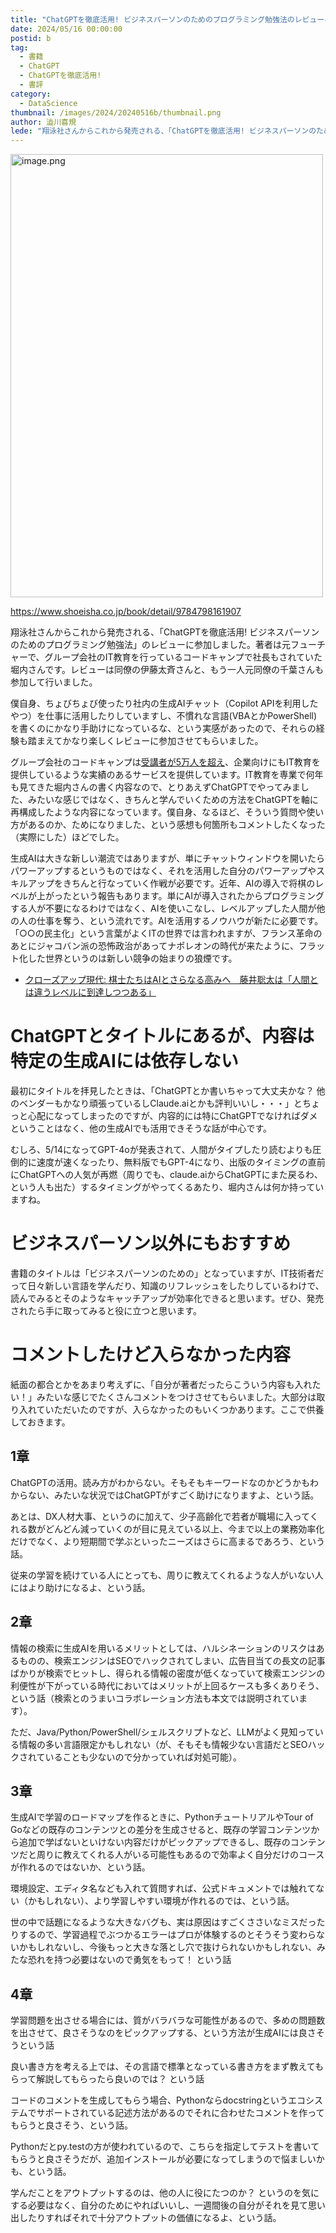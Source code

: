 ```yaml
---
title: "ChatGPTを徹底活用! ビジネスパーソンのためのプログラミング勉強法のレビューに参加しました"
date: 2024/05/16 00:00:00
postid: b
tag:
  - 書籍
  - ChatGPT
  - ChatGPTを徹底活用!
  - 書評
category:
  - DataScience
thumbnail: /images/2024/20240516b/thumbnail.png
author: 澁川喜規
lede: "翔泳社さんからこれから発売される、「ChatGPTを徹底活用! ビジネスパーソンのためのプログラミング勉強法」のレビューに参加しました。著者は元フューチャーで、グループ会社のIT教育を行っているコードキャンプで社長もされていた堀内さんです。"
---
```

<a href="https://www.shoeisha.co.jp/book/detail/9784798161907">
<img src="/images/2024/20240516b/image.png" alt="image.png" width="500" height="709" loading="lazy">
</a>

https://www.shoeisha.co.jp/book/detail/9784798161907

翔泳社さんからこれから発売される、「ChatGPTを徹底活用! ビジネスパーソンのためのプログラミング勉強法」のレビューに参加しました。著者は元フューチャーで、グループ会社のIT教育を行っているコードキャンプで社長もされていた堀内さんです。レビューは同僚の伊藤太斉さんと、もう一人元同僚の千葉さんも参加して行いました。

僕自身、ちょびちょび使ったり社内の生成AIチャット（Copilot APIを利用したやつ）を仕事に活用したりしていますし、不慣れな言語(VBAとかPowerShell)を書くのにかなり手助けになっているな、という実感があったので、それらの経験も踏まえてかなり楽しくレビューに参加させてもらいました。

グループ会社のコードキャンプは[受講者が5万人を超え](https://codecamp.jp/corporate/press/detail/448)、企業向けにもIT教育を提供しているような実績のあるサービスを提供しています。IT教育を専業で何年も見てきた堀内さんの書く内容なので、とりあえずChatGPTでやってみました、みたいな感じではなく、きちんと学んでいくための方法をChatGPTを軸に再構成したような内容になっています。僕自身、なるほど、そういう質問や使い方があるのか、ためになりました、という感想も何箇所もコメントしたくなった（実際にした）ほどでした。

生成AIは大きな新しい潮流ではありますが、単にチャットウィンドウを開いたらパワーアップするというものではなく、それを活用した自分のパワーアップやスキルアップをきちんと行なっていく作戦が必要です。近年、AIの導入で将棋のレベルが上がったという報告もあります。単にAIが導入されたからプログラミングする人が不要になるわけではなく、AIを使いこなし、レベルアップした人間が他の人の仕事を奪う、という流れです。AIを活用するノウハウが新たに必要です。「○○の民主化」という言葉がよくITの世界では言われますが、フランス革命のあとにジャコバン派の恐怖政治があってナポレオンの時代が来たように、フラット化した世界というのは新しい競争の始まりの狼煙です。

* [クローズアップ現代: 棋士たちはAIとさらなる高みへ　藤井聡太は「人間とは違うレベルに到達しつつある」](https://www.nhk.jp/p/gendai/ts/R7Y6NGLJ6G/blog/bl/pkEldmVQ6R/bp/pRNn34yB3R/)

# ChatGPTとタイトルにあるが、内容は特定の生成AIには依存しない

最初にタイトルを拝見したときは、「ChatGPTとか書いちゃって大丈夫かな？ 他のベンダーもかなり頑張っているしClaude.aiとかも評判いいし・・・」とちょっと心配になってしまったのですが、内容的には特にChatGPTでなければダメということはなく、他の生成AIでも活用できそうな話が中心です。

むしろ、5/14になってGPT-4oが発表されて、人間がタイプしたり読むよりも圧倒的に速度が速くなったり、無料版でもGPT-4になり、出版のタイミングの直前にChatGPTへの人気が再燃（周りでも、claude.aiからChatGPTにまた戻るわ、という人も出た）するタイミングがやってくるあたり、堀内さんは何か持っていますね。

# ビジネスパーソン以外にもおすすめ

書籍のタイトルは「ビジネスパーソンのための」となっていますが、IT技術者だって日々新しい言語を学んだり、知識のリフレッシュをしたりしているわけで、読んでみるとそのようなキャッチアップが効率化できると思います。ぜひ、発売されたら手に取ってみると役に立つと思います。

# コメントしたけど入らなかった内容

紙面の都合とかをあまり考えずに、「自分が著者だったらこういう内容も入れたい！」みたいな感じでたくさんコメントをつけさせてもらいました。大部分は取り入れていただいたのですが、入らなかったのもいくつかあります。ここで供養しておきます。

## 1章

ChatGPTの活用。読み方がわからない。そもそもキーワードなのかどうかもわからない、みたいな状況ではChatGPTがすごく助けになりますよ、という話。

あとは、DX人材大事、というのに加えて、少子高齢化で若者が職場に入ってくれる数がどんどん減っていくのが目に見えている以上、今まで以上の業務効率化だけでなく、より短期間で学ぶといったニーズはさらに高まるであろう、という話。

従来の学習を続けている人にとっても、周りに教えてくれるような人がいない人にはより助けになるよ、という話。

## 2章

情報の検索に生成AIを用いるメリットとしては、ハルシネーションのリスクはあるものの、検索エンジンはSEOでハックされてしまい、広告目当ての長文の記事ばかりが検索でヒットし、得られる情報の密度が低くなっていて検索エンジンの利便性が下がっている時代においてはメリットが上回るケースも多くありそう、という話（検索とのうまいコラボレーション方法も本文では説明されています）。

ただ、Java/Python/PowerShell/シェルスクリプトなど、LLMがよく見知っている情報の多い言語限定かもしれない（が、そもそも情報少ない言語だとSEOハックされていることも少ないので分かっていれば対処可能）。

## 3章

生成AIで学習のロードマップを作るときに、PythonチュートリアルやTour of Goなどの既存のコンテンツとの差分を生成させると、既存の学習コンテンツから追加で学ばないといけない内容だけがピックアップできるし、既存のコンテンツだと周りに教えてくれる人がいる可能性もあるので効率よく自分だけのコースが作れるのではないか、という話。

環境設定、エディタ名なども入れて質問すれば、公式ドキュメントでは触れてない（かもしれない）、より学習しやすい環境が作れるのでは、という話。

世の中で話題になるような大きなバグも、実は原因はすごくささいなミスだったりするので、学習過程でぶつかるエラーはプロが体験するのとそうそう変わらないかもしれないし、今後もっと大きな落とし穴で抜けられないかもしれない、みたな恐れを持つ必要はないので勇気をもって！ という話

## 4章

学習問題を出させる場合には、質がバラバラな可能性があるので、多めの問題数を出させて、良さそうなのをピックアップする、という方法が生成AIには良さそうという話

良い書き方を考える上では、その言語で標準となっている書き方をまず教えてもらって解説してもらったら良いのでは？ という話

コードのコメントを生成してもらう場合、Pythonならdocstringというエコシステムでサポートされている記述方法があるのでそれに合わせたコメントを作ってもらうと良さそう、という話。

Pythonだとpy.testの方が使われているので、こちらを指定してテストを書いてもらうと良さそうだが、追加インストールが必要になってしまうので悩ましいかも、という話。

学んだことをアウトプットするのは、他の人に役にたつのか？ というのを気にする必要はなく、自分のためにやればいいし、一週間後の自分がそれを見て思い出したりすればそれで十分アウトプットの価値になるよ、という話。
